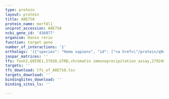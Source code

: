 ```yaml
---
type: protein
layout: protein
title: A8E7S8
protein_name: morf4l1
uniprot_accession: A8E7S8
ncbi_gene_id: '436877'
organism: Danio rerio
function: target gene
number_of_interactions: '1'
orthologs: '[{"species": "Homo sapiens", "id": ["<a href=\"/protein/q9ubu8\">Q9UBU8</a>"]}, {"species": "Mus musculus", "id": ["<a href=\"/protein/p60762\">P60762</a>"]}, {"species": "Rattus norvegicus", "id": ["<a href=\"/protein/q6ayu1\">Q6AYU1</a>"]}, {"species": "Drosophila melanogaster", "id": ["A0A0B4KHJ7"]}, {"species": "Caenorhabditis elegans", "id": ["<a href=\"/protein/a7dtf0\">A7DTF0</a>"]}, {"species": "Saccharomyces cerevisiae", "id": ["<a href=\"/protein/q12432\">Q12432</a>"]}]'
jaspar_matrices: ''
tfs: foxh1,Q9I9E1,57930,GTRD,chromatin immunoprecipitation assay,27924024%5Buid%5D,No
targets: ''
tfs_download: tfs_of_A8E7S8.tsv
targets_download: ''
bindingSites_download: ''
binding_sites_ls: ''

---
```

